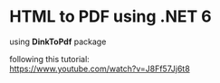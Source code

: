 # HTML to PDF using .NET 6

using **DinkToPdf** package

following this tutorial: <br>
https://www.youtube.com/watch?v=J8Ff57Jj6t8
